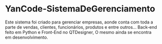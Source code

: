 # YanCode-SistemaDeGerenciamento
 Este sistema foi criado para gerenciar empresas, aonde conta com toda a parte de vendas, clientes, funcionários, produtos e entre outros... Back-end feito em Python e Front-End no QTDesigner, O mesmo ainda se encontra em desenvolvimento.
